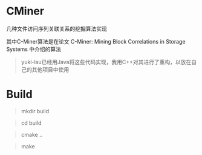 # CMiner

几种文件访问序列关联关系的挖掘算法实现

其中C-Miner算法是在论文 C-Miner: Mining Block Correlations in Storage Systems 中介绍的算法

> yuki-lau已经用Java将这些代码实现，我用C++对其进行了重构，以放在自己的其他项目中使用

# Build

> mkdir build

> cd build

> cmake ..

> make
